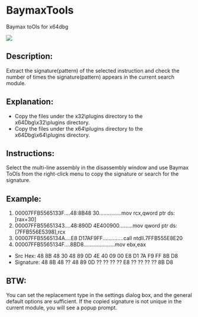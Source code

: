 # BaymaxTools
Baymax toOls for x64dbg

<img src="https://www.chinapyg.com/forum.php?mod=attachment&aid=OTQ2MjB8NTg1ZDBkZTJ8MTU4NTc4NjE3NXw4MDUzM3wxMzY4NDQ%3D&noupdate=yes"/>

## Description:

Extract the signature(pattern) of the selected instruction and check the number of times the signature(pattern) appears in the current search module.

## Explanation:

+ Copy the files under the x32\plugins directory to the x64Dbg\x32\plugins directory.
+ Copy the files under the x64\plugins directory to the x64Dbg\x64\plugins directory.

## Instructions:

Select the multi-line assembly in the disassembly window and use Baymax ToOls from the right-click menu to copy the signature or search for the signature.

## Example:

1. 00007FFB5565133F....48:8B48 30...............mov rcx,qword ptr ds:[rax+30]
2. 00007FFB55651343....48:890D 4E400900.........mov qword ptr ds:[7FFB556E5398],rcx
3. 00007FFB5565134A....E8 D17AF9FF..............call ntdll.7FFB555E8E20
4. 00007FFB5565134F....8BD8.....................mov ebx,eax

+ Src Hex: 48 8B 48 30 48 89 0D 4E 40 09 00 E8 D1 7A F9 FF 8B D8
+ Signature: 48 8B 48 ?? 48 89 0D ?? ?? ?? ?? E8 ?? ?? ?? ?? 8B D8 

## BTW:

You can set the replacement type in the settings dialog box, and the general default options are sufficient.
If the copied signature is not unique in the current module, you will see a popup prompt.




